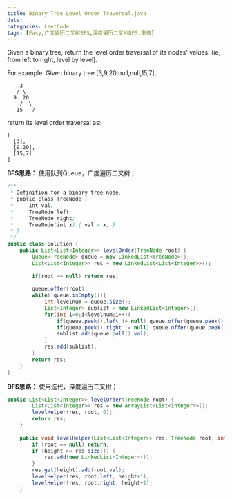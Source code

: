```yaml
---
title: Binary Tree Level Order Traversal.java
date: 
categories: LeetCode
tags: [Easy,广度遍历二叉树BFS,深度遍历二叉树DFS,重做]
---
```

Given a binary tree, return the level order traversal of its nodes' values. (ie, from left to right, level by level).

For example:
Given binary tree [3,9,20,null,null,15,7],

		3
	   / \
	  9  20
		/  \
	   15   7
return its level order traversal as:

	[
	  [3],
	  [9,20],
	  [15,7]
	]
<!-- more -->
**BFS思路：**
使用队列Queue，广度遍历二叉树；
``` java
/**
 * Definition for a binary tree node.
 * public class TreeNode {
 *     int val;
 *     TreeNode left;
 *     TreeNode right;
 *     TreeNode(int x) { val = x; }
 * }
 */
public class Solution {
    public List<List<Integer>> levelOrder(TreeNode root) {
        Queue<TreeNode> queue = new LinkedList<TreeNode>();
        List<List<Integer>> res = new LinkedList<List<Integer>>();
        
        if(root == null) return res;
        
        queue.offer(root);
        while(!queue.isEmpty()){
            int levelnum = queue.size();
            List<Integer> sublist = new LinkedList<Integer>();
            for(int i=0;i<levelnum;i++){
                if(queue.peek().left != null) queue.offer(queue.peek().left);
                if(queue.peek().right != null) queue.offer(queue.peek().right);
                sublist.add(queue.poll().val);
            }
            res.add(sublist);
        }
        return res;
    }
}
``` 
**DFS思路：**
使用迭代，深度遍历二叉树；
``` java
public List<List<Integer>> levelOrder(TreeNode root) {
        List<List<Integer>> res = new ArrayList<List<Integer>>();
        levelHelper(res, root, 0);
        return res;
    }
    
    public void levelHelper(List<List<Integer>> res, TreeNode root, int height) {
        if (root == null) return;
        if (height >= res.size()) {
            res.add(new LinkedList<Integer>());
        }
        res.get(height).add(root.val);
        levelHelper(res, root.left, height+1);
        levelHelper(res, root.right, height+1);
    }
``` 

